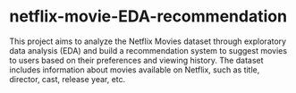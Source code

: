 # netflix-movie-EDA-recommendation
This project aims to analyze the Netflix Movies dataset through exploratory data analysis (EDA) and build a recommendation system to suggest movies to users based on their preferences and viewing history. The dataset includes information about movies available on Netflix, such as title, director, cast, release year, etc.
